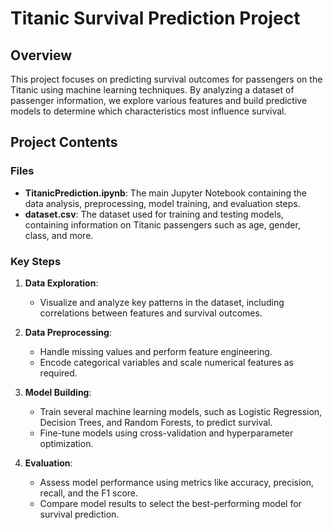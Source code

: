 # Titanic Survival Prediction Project

## Overview
This project focuses on predicting survival outcomes for passengers on the Titanic using machine learning techniques. By analyzing a dataset of passenger information, we explore various features and build predictive models to determine which characteristics most influence survival.

## Project Contents

### Files
- **TitanicPrediction.ipynb**: The main Jupyter Notebook containing the data analysis, preprocessing, model training, and evaluation steps.
- **dataset.csv**: The dataset used for training and testing models, containing information on Titanic passengers such as age, gender, class, and more.

### Key Steps
1. **Data Exploration**: 
   - Visualize and analyze key patterns in the dataset, including correlations between features and survival outcomes.
   
2. **Data Preprocessing**:
   - Handle missing values and perform feature engineering.
   - Encode categorical variables and scale numerical features as required.

3. **Model Building**:
   - Train several machine learning models, such as Logistic Regression, Decision Trees, and Random Forests, to predict survival.
   - Fine-tune models using cross-validation and hyperparameter optimization.

4. **Evaluation**:
   - Assess model performance using metrics like accuracy, precision, recall, and the F1 score.
   - Compare model results to select the best-performing model for survival prediction.
